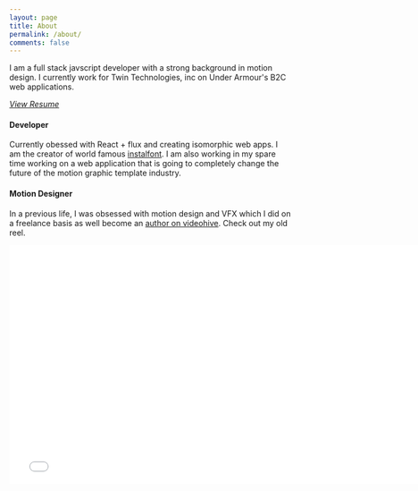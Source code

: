 ```yaml
---
layout: page
title: About
permalink: /about/
comments: false
---
```


I am a full stack javscript developer with a strong background in motion design. I currently work for Twin Technologies, inc on Under Armour's B2C web applications.

[*<i class="fa fa-file-pdf-o"></i> View Resume*](http://cvmkr.com/FDS0)

#### Developer
Currently obessed with React + flux and creating isomorphic web apps. I am the creator of world famous [instalfont](https://www.npmjs.com/package/installfont). I am also working in my spare time working on a web application that is going to completely change the future of the motion graphic template industry.

#### Motion Designer
In a previous life, I was obsessed with motion design and VFX which I did on a freelance basis as well become an [author on videohive](http://videohive.net/user/matsilva/portfolio).
Check out my old reel.

<iframe src="//player.vimeo.com/video/58200504?title=0&byline=0&portrait=0" width="760" height="427" frameborder="0" webkitallowfullscreen mozallowfullscreen allowfullscreen></iframe>
